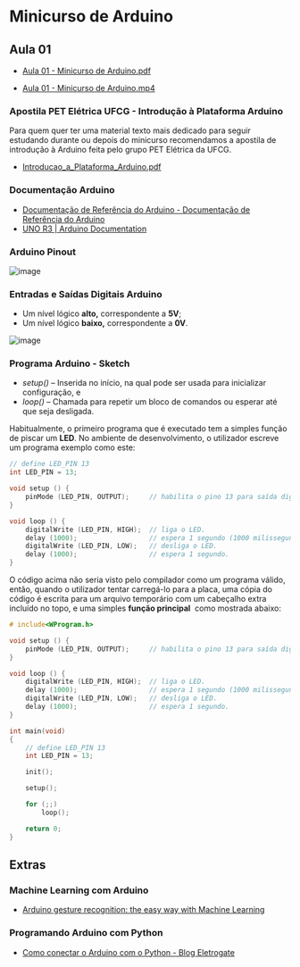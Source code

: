# Minicurso de Arduino

## Aula 01

- [Aula 01 - Minicurso de Arduino.pdf](https://drive.google.com/file/d/18n0MijFBTSwMIXVgBco_T741nLQxnMCc/view?usp=sharing)

- [Aula 01 - Minicurso de Arduino.mp4](https://drive.google.com/file/d/1-Ct3EIN1zmeNpw1duKxh4yyDGULjel-I/view?usp=sharing)

### Apostila PET Elétrica UFCG - Introdução à Plataforma Arduino

Para quem quer ter uma material texto mais dedicado para seguir estudando durante ou depois do minicurso recomendamos a apostila de introdução à Arduino feita pelo grupo PET Elétrica da UFCG.

- [Introducao_a_Plataforma_Arduino.pdf](https://drive.google.com/file/d/1LaX6tjZG9eEp2Zh4Npjx-CgLdFw2vAjc/view)

### Documentação Arduino

- [Documentação de Referência do Arduino - Documentação de Referência do Arduino](https://www.arduino.cc/reference/pt/)
- [UNO R3 | Arduino Documentation](https://docs.arduino.cc/hardware/uno-rev3)

### Arduino Pinout
 
![image](https://i.pinimg.com/originals/63/3c/45/633c45308db32e636c11bb4b852c4f00.png)

### Entradas e Saídas Digitais Arduino

- Um nível lógico **alto,** correspondente a **5V**;
- Um nível lógico **baixo,** correspondente a **0V**.

![image](https://user-images.githubusercontent.com/50165797/155438843-945f609d-c691-47fd-a3d0-6343488fd8ee.png)


### Programa Arduino - Sketch

- *setup()* – Inserida no início, na qual pode ser usada para inicializar configuração, e
- *loop()* – Chamada para repetir um bloco de comandos ou esperar até que seja desligada.

Habitualmente, o primeiro programa que é executado tem a simples função de piscar um **LED**. No ambiente de desenvolvimento, o utilizador escreve um programa exemplo como este:

```cpp
// define LED_PIN 13
int LED_PIN = 13;

void setup () {
    pinMode (LED_PIN, OUTPUT);     // habilita o pino 13 para saída digital (OUTPUT).
}

void loop () {
    digitalWrite (LED_PIN, HIGH);  // liga o LED.
    delay (1000);                  // espera 1 segundo (1000 milissegundos).
    digitalWrite (LED_PIN, LOW);   // desliga o LED.
    delay (1000);                  // espera 1 segundo.
}
```

O código acima não seria visto pelo compilador como um programa válido, então, quando o utilizador tentar carregá-lo para a placa, uma cópia do código é escrita para um arquivo temporário com um cabeçalho extra incluído no topo, e uma simples **função principal**
 como mostrada abaixo:

```cpp
# include<WProgram.h>

void setup () {
    pinMode (LED_PIN, OUTPUT);     // habilita o pino 13 para saída digital (OUTPUT).
}

void loop () {
    digitalWrite (LED_PIN, HIGH);  // liga o LED.
    delay (1000);                  // espera 1 segundo (1000 milissegundos).
    digitalWrite (LED_PIN, LOW);   // desliga o LED.
    delay (1000);                  // espera 1 segundo.
}

int main(void)
{
    // define LED_PIN 13
    int LED_PIN = 13;

    init();

    setup();

    for (;;)
        loop();

    return 0;
}
```

## Extras

### Machine Learning com Arduino

- [Arduino gesture recognition: the easy way with Machine Learning](https://eloquentarduino.github.io/2021/10/arduino-gesture-recognition-the-easy-way-with-machine-learning/#tocstep-2-train-a-machine-learning-model-for-gesture-recognition)

### Programando Arduino com Python

- [Como conectar o Arduino com o Python - Blog Eletrogate](https://blog.eletrogate.com/como-conectar-o-arduino-com-o-python/)
